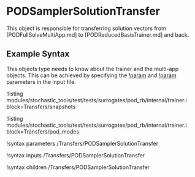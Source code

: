 # PODSamplerSolutionTransfer

This object is responsible for transferring solution vectors from [PODFullSolveMultiApp.md]
to [PODReducedBasisTrainer.md] and back.

## Example Syntax

This objects type needs to know about the trainer and the multi-app objects.
This can be achieved by specifying the [!param](/Transfers/PODSamplerSolutionTransfer/trainer_name) and
[!param](/Transfers/PODSamplerSolutionTransfer/multi_app) parameters in the
input file.

!listing modules/stochastic_tools/test/tests/surrogates/pod_rb/internal/trainer.i block=Transfers/snapshots

!listing modules/stochastic_tools/test/tests/surrogates/pod_rb/internal/trainer.i block=Transfers/pod_modes

!syntax parameters /Transfers/PODSamplerSolutionTransfer

!syntax inputs /Transfers/PODSamplerSolutionTransfer

!syntax children /Transfers/PODSamplerSolutionTransfer
